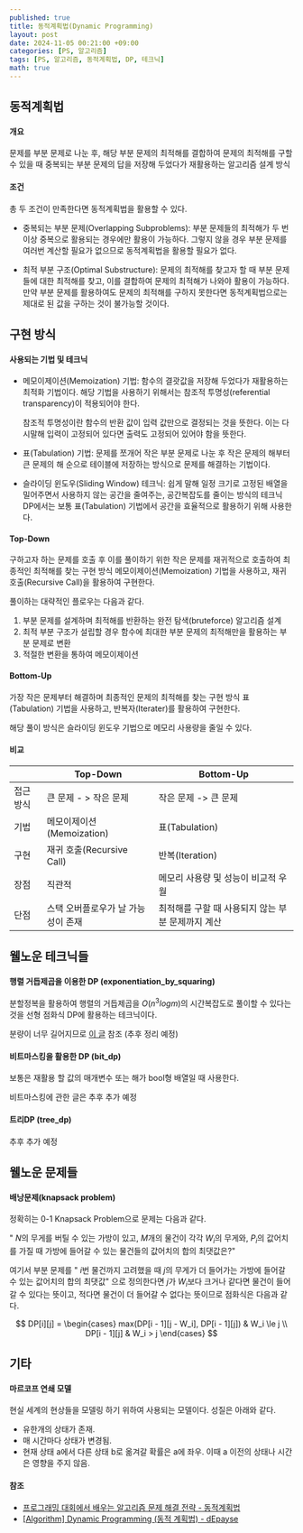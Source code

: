 ```yaml
---
published: true
title: 동적계획법(Dynamic Programming)
layout: post
date: 2024-11-05 00:21:00 +09:00
categories: [PS, 알고리즘]
tags: [PS, 알고리즘, 동적계획법, DP, 테크닉]
math: true
---
```


## **동적계획법** ##

#### **개요** ####
문제를 부분 문제로 나눈 후, 해당 부분 문제의 최적해를 결합하여 문제의 최적해를 구할 수 있을 때
중복되는 부분 문제의 답을 저장해 두었다가 재활용하는 알고리즘 설계 방식

#### **조건** ####
총 두 조건이 만족한다면 동적계획법을 활용할 수 있다.

- 중복되는 부분 문제(Overlapping Subproblems): 
  부분 문제들의 최적해가 두 번 이상 중복으로 활용되는 경우에만 활용이 가능하다. 
  그렇지 않을 경우 부분 문제를 여러번 계산할 필요가 없으므로 동적계획법을 활용할 필요가 없다.

- 최적 부분 구조(Optimal Substructure):
  문제의 최적해를 찾고자 할 때 부분 문제들에 대한 최적해를 찾고, 이를 결합하여 문제의 최적해가 나와야 활용이 가능하다.
  만약 부분 문제를 활용하여도 문제의 최적해를 구하지 못한다면 동적계획법으로는 제대로 된 값을 구하는 것이 불가능할 것이다.

## **구현 방식** ##

#### **사용되는 기법 및 테크닉** ####
- 메모이제이션(Memoization) 기법:
  함수의 결괏값을 저장해 두었다가 재활용하는 최적화 기법이다.
  해당 기법을 사용하기 위해서는 참조적 투명성(referential transparency)이 적용되어야 한다.

  참조적 투명성이란 함수의 반환 값이 입력 값만으로 결정되는 것을 뜻한다. 
  이는 다시말해 입력이 고정되어 있다면 출력도 고정되어 있어야 함을 뜻한다.

- 표(Tabulation) 기법:
  문제를 쪼개어 작은 부분 문제로 나눈 후 작은 문제의 해부터 큰 문제의 해 순으로 
  테이블에 저장하는 방식으로 문제를 해결하는 기법이다.
  
- 슬라이딩 윈도우(Sliding Window) 테크닉:
  쉽게 말해 일정 크기로 고정된 배열을 밀어주면서 사용하지 않는 공간을 줄여주는, 공간복잡도를 줄이는 방식의 테크닉
  DP에서는 보통 표(Tabulation) 기법에서 공간을 효율적으로 활용하기 위해 사용한다.

#### **Top-Down** ####
구하고자 하는 문제를 호출 후 이를 풀이하기 위한 작은 문제를 재귀적으로 호출하여 최종적인 최적해를 찾는 구현 방식
메모이제이션(Memoization) 기법을 사용하고, 재귀 호출(Recursive Call)을 활용하여 구현한다.

풀이하는 대략적인 플로우는 다음과 같다.
1. 부분 문제를 설계하며 최적해를 반환하는 완전 탐색(bruteforce) 알고리즘 설계
2. 최적 부분 구조가 설립할 경우 함수에 최대한 부분 문제의 최적해만을 활용하는 부분 문제로 변환
3. 적절한 변환을 통하여 메모이제이션

#### **Bottom-Up** ####
가장 작은 문제부터 해결하며 최종적인 문제의 최적해를 찾는 구현 방식
표(Tabulation) 기법을 사용하고, 반복자(Iterater)를 활용하여 구현한다.

해당 풀이 방식은 슬라이딩 윈도우 기법으로 메모리 사용량을 줄일 수 있다.

#### **비교** ####

|  | Top-Down | Bottom-Up |
| -- | -- | -- |
| 접근 방식 | 큰 문제 - > 작은 문제| 작은 문제 -> 큰 문제 |
| 기법 | 메모이제이션(Memoization) | 표(Tabulation) |
| 구현 | 재귀 호출(Recursive Call) | 반복(Iteration) |
| 장점 | 직관적 | 메모리 사용량 및 성능이 비교적 우월 |
| 단점 | 스택 오버플로우가 날 가능성이 존재 | 최적해를 구할 때 사용되지 않는 부분 문제까지 계산 |

## **웰노운 테크닉들** ##

#### **행렬 거듭제곱을 이용한 DP (exponentiation_by_squaring)** ####
분할정복을 활용하여 행렬의 거듭제곱을 $O(n^3log{m})$의 시간복잡도로 풀이할 수 있다는 것을 선형 점화식 DP에 활용하는 테크닉이다.

분량이 너무 길어지므로 [이 글](https://driip.me/00556a4c-0782-4c5b-a86a-8e27e5f4ac1b) 참조 (추후 정리 예정)

#### **비트마스킹을 활용한 DP (bit_dp)** ####
보통은 재활용 할 값의 매개변수 또는 해가 bool형 배열일 때 사용한다.

비트마스킹에 관한 글은 추후 추가 예정

#### **트리DP (tree_dp)** ####
추후 추가 예정

## **웰노운 문제들** ##

#### **배낭문제(knapsack problem)** ####
정확히는 0-1 Knapsack Problem으로 문제는 다음과 같다.

" $N$의 무게를 버틸 수 있는 가방이 있고, $M$개의 물건이 각각 $W_i$의 무게와, $P_i$의 값어치를 가질 때 가방에 들어갈 수 있는 물건들의 값어치의 합의 최댓값은?"

여기서 부분 문제를 " $i$번 물건까지 고려했을 때 $j$의 무게가 더 들어가는 가방에 들어갈 수 있는 값어치의 합의 최댓값" 으로 정의한다면
$j$가 $W_i$보다 크거나 같다면 물건이 들어 갈 수 있다는 뜻이고, 적다면 물건이 더 들어갈 수 없다는 뜻이므로 점화식은 다음과 같다.

$$
DP[i][j] = 
\begin{cases} max(DP[i - 1][j - W_i], DP[i - 1][j]) & W_i \le j \\ 
DP[i - 1][j] & W_i > j 
\end{cases}
$$

## **기타** ##

#### **마르코프 연쇄 모델** ####

현실 세계의 현상들을 모델링 하기 위하여 사용되는 모델이다. 성질은 아래와 같다.

- 유한개의 상태가 존재.
- 매 시간마다 상태가 변경됨.
- 현재 상태 a에서 다른 상태 b로 옮겨갈 확률은 a에 좌우. 이때 a 이전의 상태나 시간은 영향을 주지 않음.

#### **참조** ####
- [프로그래밍 대회에서 배우는 알고리즘 문제 해결 전략 - 동적계획법](https://product.kyobobook.co.kr/detail/S000001032946)
- [[Algorithm] Dynamic Programming (동적 계획법) - dEpayse](https://medium.com/depayse/algorithm-dynamic-programming-%EB%8F%99%EC%A0%81-%EA%B3%84%ED%9A%8D%EB%B2%95-2484e5cb82bd)
